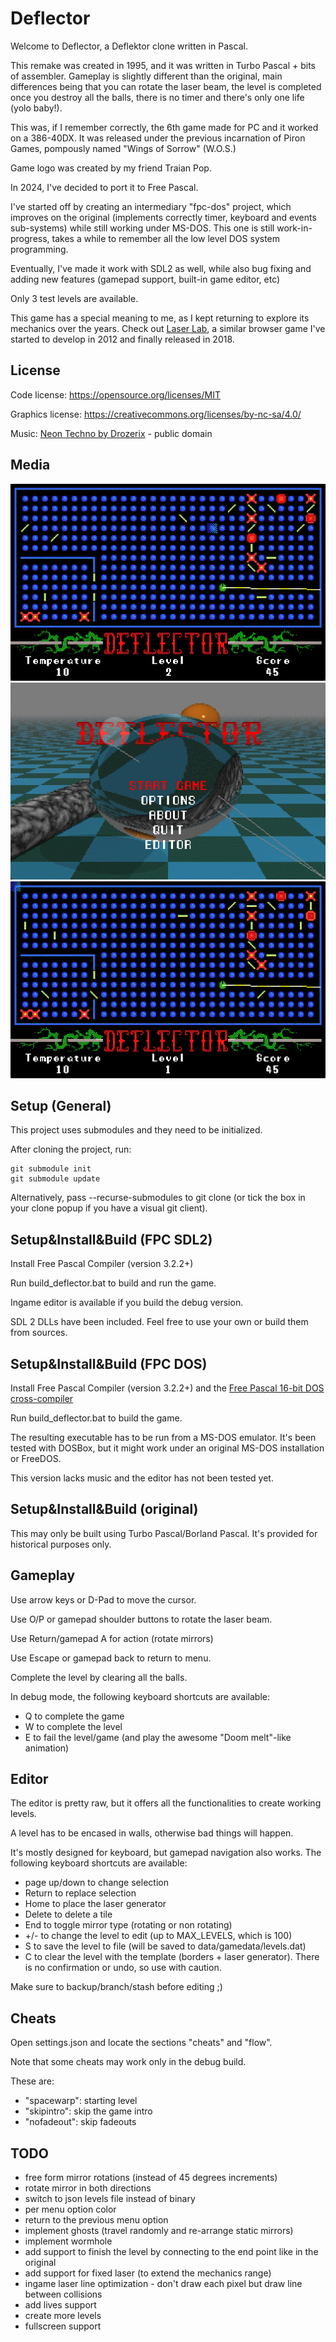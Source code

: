 # Deflector

Welcome to Deflector, a Deflektor clone written in Pascal.

This remake was created in 1995, and it was written in Turbo Pascal + bits of assembler. Gameplay is slightly different than the original, main differences being that you can rotate the laser beam, the level is completed once you destroy all the balls, there is no timer and there's only one life (yolo baby!).

This was, if I remember correctly, the 6th game made for PC and it worked on a 386-40DX. It was released under the previous incarnation of Piron Games, pompously named "Wings of Sorrow" (W.O.S.)

Game logo was created by my friend Traian Pop.

In 2024, I've decided to port it to Free Pascal. 

I've started off by creating an intermediary "fpc-dos" project, which improves on the original (implements correctly timer, keyboard and events sub-systems) while still working under MS-DOS. This one is still work-in-progress, takes a while to remember all the low level DOS system programming.

Eventually, I've made it work with SDL2 as well, while also bug fixing and adding new features (gamepad support, built-in game editor, etc)

Only 3 test levels are available.

This game has a special meaning to me, as I kept returning to explore its mechanics over the years. Check out [Laser Lab](https://www.pirongames.com/laser-lab/), a similar browser game I've started to develop in 2012 and finally released in 2018.

## License

Code license:
https://opensource.org/licenses/MIT

Graphics license:
https://creativecommons.org/licenses/by-nc-sa/4.0/

Music:
[Neon Techno by Drozerix](https://modarchive.org/index.php?request=view_by_moduleid&query=178172) - public domain

## Media

![Deflector Gameplay](.media/deflector_game_play.gif "Deflector Game Play")
![Deflector Main Menu](.media/deflector_main_menu.gif "Deflector Main Menu")
![Deflector Meltdown](.media/deflector_meltdown.gif "Deflector Meltdown")

## Setup (General)

This project uses submodules and they need to be initialized. 

After cloning the project, run:

```
git submodule init
git submodule update
```

Alternatively, pass --recurse-submodules to git clone (or tick the box in your clone popup if you have a visual git client).

## Setup&Install&Build (FPC SDL2)

Install Free Pascal Compiler (version 3.2.2+)

Run build_deflector.bat to build and run the game. 

Ingame editor is available if you build the debug version.

SDL 2 DLLs have been included. Feel free to use your own or build them from sources.


## Setup&Install&Build (FPC DOS)

Install Free Pascal Compiler (version 3.2.2+) and the [Free Pascal 16-bit DOS cross-compiler](https://www.freepascal.org/down/i8086/msdos-canada.var)

Run build_deflector.bat to build the game.

The resulting executable has to be run from a MS-DOS emulator. It's been tested with DOSBox, but it might work under an original MS-DOS installation or FreeDOS.

This version lacks music and the editor has not been tested yet.


## Setup&Install&Build (original)

This may only be built using Turbo Pascal/Borland Pascal. It's provided for historical purposes only.

## Gameplay
Use arrow keys or D-Pad to move the cursor.

Use O/P or gamepad shoulder buttons to rotate the laser beam.

Use Return/gamepad A for action (rotate mirrors)

Use Escape or gamepad back to return to menu.

Complete the level by clearing all the balls.

In debug mode, the following keyboard shortcuts are available:
* Q to complete the game
* W to complete the level
* E to fail the level/game (and play the awesome "Doom melt"-like animation)

## Editor

The editor is pretty raw, but it offers all the functionalities to create working levels.

A level has to be encased in walls, otherwise bad things will happen.

It's mostly designed for keyboard, but gamepad navigation also works. The following keyboard shortcuts are available:
* page up/down to change selection
* Return to replace selection
* Home to place the laser generator
* Delete to delete a tile
* End to toggle mirror type (rotating or non rotating)
* +/- to change the level to edit (up to MAX_LEVELS, which is 100)
* S to save the level to file (will be saved to data/gamedata/levels.dat)
* C to clear the level with the template (borders + laser generator). There is no confirmation or undo, so use with caution.

Make sure to backup/branch/stash before editing ;)

## Cheats
Open settings.json and locate the sections "cheats" and "flow".

Note that some cheats may work only in the debug build.

These are:
* "spacewarp": starting level
* "skipintro": skip the game intro
* "nofadeout": skip fadeouts


## TODO
* free form mirror rotations (instead of 45 degrees increments)
* rotate mirror in both directions 
* switch to json levels file instead of binary
* per menu option color
* return to the previous menu option 
* implement ghosts (travel randomly and re-arrange static mirrors)
* implement wormhole
* add support to finish the level by connecting to the end point like in the original
* add support for fixed laser (to extend the mechanics range)
* ingame laser line optimization - don't draw each pixel but draw line between collisions
* add lives support 
* create more levels
* fullscreen support
